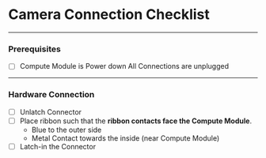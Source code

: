 # Camera Connection Checklist

---
### Prerequisites

- [ ] Compute Module is Power down
 All Connections are unplugged


---
### Hardware Connection 

- [ ] Unlatch Connector
- [ ] Place ribbon such that the **ribbon contacts face the Compute Module**.
     - Blue to the outer side
     - Metal Contact towards the inside (near Compute Module)
- [ ] Latch-in the Connector
